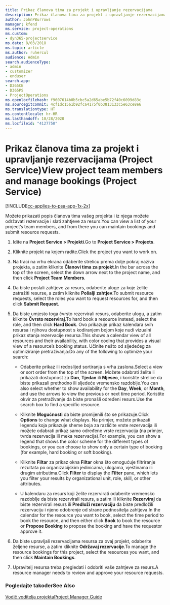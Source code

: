 ```yaml
---
title: Prikaz članova tima za projekt i upravljanje rezervacijama
description: Prikaz članova tima za projekt i upravljanje rezervacijama u programu Project Service
author: JohnPBurrows
manager: kfend
ms.service: project-operations
ms.custom:
- dyn365-projectservice
ms.date: 8/03/2018
ms.topic: article
ms.author: ruhercul
audience: Admin
search.audienceType:
- admin
- customizer
- enduser
search.app:
- D365CE
- D365PS
- ProjectOperations
ms.openlocfilehash: f9607614b0b5cbc5a2d65abe5b72f40c6099d83c
ms.sourcegitcommit: 4cf1dc1561b92fca4175f0b3813133c5e63ce8e6
ms.translationtype: HT
ms.contentlocale: hr-HR
ms.lasthandoff: 10/28/2020
ms.locfileid: "4127750"
---
```

# <a name="view-project-team-members-and-manage-bookings-project-service"></a><span data-ttu-id="45aee-103">Prikaz članova tima za projekt i upravljanje rezervacijama (Project Service)</span><span class="sxs-lookup"><span data-stu-id="45aee-103">View project team members and manage bookings (Project Service)</span></span>

[!INCLUDE[cc-applies-to-psa-app-1x-2x](../includes/cc-applies-to-psa-app-1x-2x.md)]

<span data-ttu-id="45aee-104">Možete prikazati popis članova tima vašeg projekta i iz njega možete održavati rezervacije i slati zahtjeve za resurs.</span><span class="sxs-lookup"><span data-stu-id="45aee-104">You can view a list of your project’s team members, and from there you can maintain bookings and submit resource requests.</span></span>  
  
1.  <span data-ttu-id="45aee-105">Idite na **Project Service > Projekti**.</span><span class="sxs-lookup"><span data-stu-id="45aee-105">Go to **Project Service > Projects**.</span></span>  
  
2.  <span data-ttu-id="45aee-106">Kliknite projekt na kojem radite.</span><span class="sxs-lookup"><span data-stu-id="45aee-106">Click the project you want to work on.</span></span>  
  
3.  <span data-ttu-id="45aee-107">Na traci na vrhu ekrana odaberite strelicu prema dolje pokraj naziva projekta, a zatim kliknite **Članovi tima za projekt**.</span><span class="sxs-lookup"><span data-stu-id="45aee-107">In the bar across the top of the screen, select the down arrow next to the project name, and then click **Project Team Members**.</span></span>  
  
4.  <span data-ttu-id="45aee-108">Da biste poslali zahtjeve za resurs, odaberite uloge za koje želite zatražiti resurse, a zatim kliknite **Pošalji zahtjev**.</span><span class="sxs-lookup"><span data-stu-id="45aee-108">To submit resource requests, select the roles you want to request resources for, and then click **Submit Request**.</span></span>  
  
5.  <span data-ttu-id="45aee-109">Da biste umjesto toga čvrsto rezervirali resurs, odaberite ulogu, a zatim kliknite **Čvrsto rezerviraj**.</span><span class="sxs-lookup"><span data-stu-id="45aee-109">To hard book a resource instead, select the role, and then click **Hard Book**.</span></span> <span data-ttu-id="45aee-110">Ovo prikazuje prikaz kalendara svih resursa i njihovu dostupnost s kodiranjem bojom koje nudi vizualni prikaz stanja rezervacije resursa.</span><span class="sxs-lookup"><span data-stu-id="45aee-110">This shows a calendar view of all resources and their availability, with color coding that provides a visual view of a resource’s booking status.</span></span> <span data-ttu-id="45aee-111">Učinite nešto od sljedećeg za optimiziranje pretraživanja:</span><span class="sxs-lookup"><span data-stu-id="45aee-111">Do any of the following to optimize your search:</span></span>  
  
    -   <span data-ttu-id="45aee-112">Odaberite prikaz ili redoslijed sortiranja s vrha zaslona.</span><span class="sxs-lookup"><span data-stu-id="45aee-112">Select a view or sort order from the top of the screen.</span></span> <span data-ttu-id="45aee-113">Možete odabrati želite li prikazati dostupnost za **Dan**, **Tjedan** ili **Mjesec**, i koristite strelice da biste prikazali prethodno ili sljedeće vremensko razdoblje.</span><span class="sxs-lookup"><span data-stu-id="45aee-113">You can also select whether to show availability for the **Day**, **Week**, or **Month**, and use the arrows to view the previous or next time period.</span></span> <span data-ttu-id="45aee-114">Koristite okvir za pretraživanje da biste pronašli određeni resurs.</span><span class="sxs-lookup"><span data-stu-id="45aee-114">Use the search box to find a specific resource.</span></span>  
  
    -   <span data-ttu-id="45aee-115">Kliknite **Mogućnosti** da biste promijenili što se prikazuje.</span><span class="sxs-lookup"><span data-stu-id="45aee-115">Click **Options** to change what displays.</span></span> <span data-ttu-id="45aee-116">Na primjer, možete prikazati legendu koja prikazuje sheme boja za različite vrste rezervacija ili možete odabrati prikaz samo određene vrste rezervacija (na primjer, tvrda rezervacija ili meka rezervacija).</span><span class="sxs-lookup"><span data-stu-id="45aee-116">For example, you can show a legend that shows the color scheme for the different types of bookings, or you can choose to show only a certain type of booking (for example, hard booking or soft booking).</span></span>  
  
    -   <span data-ttu-id="45aee-117">Kliknite **Filtar** za prikaz okna **Filtar** okna što omogućuje filtriranje rezultata po organizacijskim jedinicama, ulogama, vještinama ili drugim atributima.</span><span class="sxs-lookup"><span data-stu-id="45aee-117">Click **Filter** to display the **Filter** pane, which lets you filter your results by organizational unit, role, skill, or other attributes.</span></span>  
  
    -   <span data-ttu-id="45aee-118">U kalendaru za resurs koji želite rezervirati odaberite vremensko razdoblje da biste rezervirali resurs, a zatim ili kliknite **Rezerviraj** da biste rezervirali resurs ili **Predloži rezervaciju** da biste predložili rezervaciju i njeno odobrenje od strane podnositelja zahtjeva.</span><span class="sxs-lookup"><span data-stu-id="45aee-118">In the calendar for the resource you want to book, select the time period to book the resource, and then either click **Book** to book the resource or **Propose Booking** to propose the booking and have the requestor approve it.</span></span>  
  
6.  <span data-ttu-id="45aee-119">Da biste upravljali rezervacijama resursa za ovaj projekt, odaberite željene resurse, a zatim kliknite **Održavaj rezervacije**.</span><span class="sxs-lookup"><span data-stu-id="45aee-119">To manage the resource bookings for this project, select the resources you want, and then click **Maintain Bookings**.</span></span>  
  
7.  <span data-ttu-id="45aee-120">Upravitelj resursa treba pregledati i odobriti vaše zahtjeve za resurs.</span><span class="sxs-lookup"><span data-stu-id="45aee-120">A resource manager needs to review and approve your resource requests.</span></span>  
  
### <a name="see-also"></a><span data-ttu-id="45aee-121">Pogledajte također</span><span class="sxs-lookup"><span data-stu-id="45aee-121">See Also</span></span>  
 [<span data-ttu-id="45aee-122">Vodič voditelja projekta</span><span class="sxs-lookup"><span data-stu-id="45aee-122">Project Manager Guide</span></span>](../psa/project-manager-guide.md)
